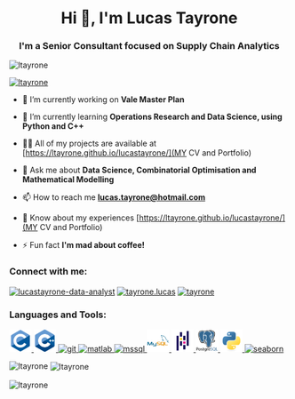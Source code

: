 <h1 align="center">Hi 👋, I'm Lucas Tayrone</h1>
<h3 align="center"> I'm a Senior Consultant focused on Supply Chain Analytics </h3>

<p align="left"> <img src="https://komarev.com/ghpvc/?username=ltayrone&label=Profile%20views&color=0e75b6&style=flat" alt="ltayrone" /> </p>

<p align="left"> <a href="https://github.com/ryo-ma/github-profile-trophy"><img src="https://github-profile-trophy.vercel.app/?username=ltayrone" alt="ltayrone" /></a> </p>

- 🔭 I’m currently working on **Vale Master Plan**

- 🌱 I’m currently learning **Operations Research and Data Science, using Python and C++**

- 👨‍💻 All of my projects are available at [https://ltayrone.github.io/lucastayrone/](MY CV and Portfolio)

- 💬 Ask me about **Data Science, Combinatorial Optimisation and Mathematical Modelling**

- 📫 How to reach me **lucas.tayrone@hotmail.com**

- 📄 Know about my experiences [https://ltayrone.github.io/lucastayrone/](MY CV and Portfolio)

- ⚡ Fun fact **I'm mad about coffee!**

<h3 align="left">Connect with me:</h3>
<p align="left">
<a href="https://linkedin.com/in/lucastayrone-data-analyst" target="blank"><img align="center" src="https://raw.githubusercontent.com/rahuldkjain/github-profile-readme-generator/master/src/images/icons/Social/linked-in-alt.svg" alt="lucastayrone-data-analyst" height="30" width="40" /></a>
<a href="https://instagram.com/tayrone.lucas" target="blank"><img align="center" src="https://raw.githubusercontent.com/rahuldkjain/github-profile-readme-generator/master/src/images/icons/Social/instagram.svg" alt="tayrone.lucas" height="30" width="40" /></a>
<a href="https://discord.gg/tayrone" target="blank"><img align="center" src="https://raw.githubusercontent.com/rahuldkjain/github-profile-readme-generator/master/src/images/icons/Social/discord.svg" alt="tayrone" height="30" width="40" /></a>
</p>

<h3 align="left">Languages and Tools:</h3>
<p align="left"> <a href="https://www.cprogramming.com/" target="_blank" rel="noreferrer"> <img src="https://raw.githubusercontent.com/devicons/devicon/master/icons/c/c-original.svg" alt="c" width="40" height="40"/> </a> <a href="https://www.w3schools.com/cpp/" target="_blank" rel="noreferrer"> <img src="https://raw.githubusercontent.com/devicons/devicon/master/icons/cplusplus/cplusplus-original.svg" alt="cplusplus" width="40" height="40"/> </a> <a href="https://git-scm.com/" target="_blank" rel="noreferrer"> <img src="https://www.vectorlogo.zone/logos/git-scm/git-scm-icon.svg" alt="git" width="40" height="40"/> </a> <a href="https://www.mathworks.com/" target="_blank" rel="noreferrer"> <img src="https://upload.wikimedia.org/wikipedia/commons/2/21/Matlab_Logo.png" alt="matlab" width="40" height="40"/> </a> <a href="https://www.microsoft.com/en-us/sql-server" target="_blank" rel="noreferrer"> <img src="https://www.svgrepo.com/show/303229/microsoft-sql-server-logo.svg" alt="mssql" width="40" height="40"/> </a> <a href="https://www.mysql.com/" target="_blank" rel="noreferrer"> <img src="https://raw.githubusercontent.com/devicons/devicon/master/icons/mysql/mysql-original-wordmark.svg" alt="mysql" width="40" height="40"/> </a> <a href="https://pandas.pydata.org/" target="_blank" rel="noreferrer"> <img src="https://raw.githubusercontent.com/devicons/devicon/2ae2a900d2f041da66e950e4d48052658d850630/icons/pandas/pandas-original.svg" alt="pandas" width="40" height="40"/> </a> <a href="https://www.postgresql.org" target="_blank" rel="noreferrer"> <img src="https://raw.githubusercontent.com/devicons/devicon/master/icons/postgresql/postgresql-original-wordmark.svg" alt="postgresql" width="40" height="40"/> </a> <a href="https://www.python.org" target="_blank" rel="noreferrer"> <img src="https://raw.githubusercontent.com/devicons/devicon/master/icons/python/python-original.svg" alt="python" width="40" height="40"/> </a> <a href="https://seaborn.pydata.org/" target="_blank" rel="noreferrer"> <img src="https://seaborn.pydata.org/_images/logo-mark-lightbg.svg" alt="seaborn" width="40" height="40"/> </a> </p>

<p><img align="left" src="https://github-readme-stats.vercel.app/api/top-langs?username=ltayrone&show_icons=true&locale=en&layout=compact" alt="ltayrone" /></p>

<p>&nbsp;<img align="center" src="https://github-readme-stats.vercel.app/api?username=ltayrone&show_icons=true&locale=en" alt="ltayrone" /></p>

<p><img align="center" src="https://github-readme-streak-stats.herokuapp.com/?user=ltayrone&" alt="ltayrone" /></p>
